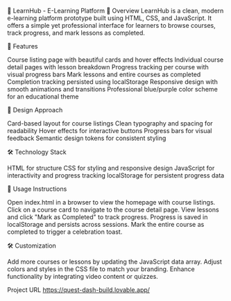 📘 LearnHub - E-Learning Platform
📝 Overview
LearnHub is a clean, modern e-learning platform prototype built using HTML, CSS, and JavaScript. It offers a simple yet professional interface for learners to browse courses, track progress, and mark lessons as completed.

🚀 Features

Course listing page with beautiful cards and hover effects
Individual course detail pages with lesson breakdown
Progress tracking per course with visual progress bars
Mark lessons and entire courses as completed
Completion tracking persisted using localStorage
Responsive design with smooth animations and transitions
Professional blue/purple color scheme for an educational theme


🎨 Design Approach

Card-based layout for course listings
Clean typography and spacing for readability
Hover effects for interactive buttons
Progress bars for visual feedback
Semantic design tokens for consistent styling


🛠️ Technology Stack

HTML for structure
CSS for styling and responsive design
JavaScript for interactivity and progress tracking
localStorage for persistent progress data


📂 Usage Instructions

Open index.html in a browser to view the homepage with course listings.
Click on a course card to navigate to the course detail page.
View lessons and click "Mark as Completed" to track progress.
Progress is saved in localStorage and persists across sessions.
Mark the entire course as completed to trigger a celebration toast.


🛠️ Customization

Add more courses or lessons by updating the JavaScript data array.
Adjust colors and styles in the CSS file to match your branding.
Enhance functionality by integrating video content or quizzes.

Project URL https://quest-dash-build.lovable.app/
